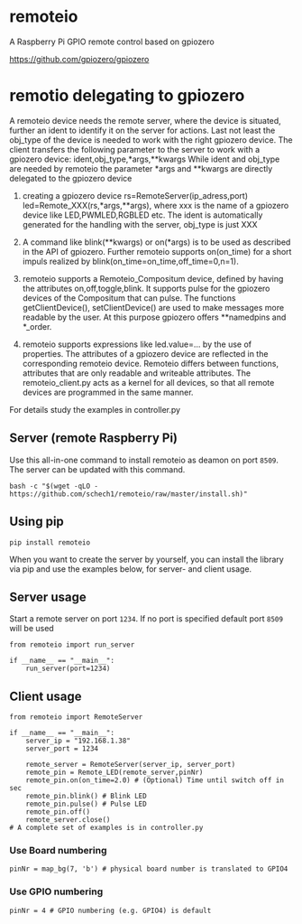 # remoteio
A Raspberry Pi GPIO remote control based on gpiozero

https://github.com/gpiozero/gpiozero

# remotio delegating to gpiozero
A remoteio device needs the remote server, where the device is situated, further an ident to identify it on the server for actions.
Last not least the obj_type of the device is needed to work with the right gpiozero device.
The client transfers the following parameter to the server to work with a gpiozero device:
  ident,obj_type,*args,**kwargs
While ident and obj_type are needed by remoteio the parameter *args and **kwargs are directly delegated to the gpiozero device

1. creating a gpiozero device
   rs=RemoteServer(ip_adress,port)
   led=Remote_XXX(rs,*args,**args), where xxx is the name of a gpiozero device like LED,PWMLED,RGBLED etc.
   The ident is automatically generated for the handling with the server, obj_type is just XXX

3. A command like blink(**kwargs) or on(*args) is to be used as described in the API of gpiozero.
   Further remoteio supports on(on_time) for a short impuls realized by blink(on_time=on_time,off_time=0,n=1).

4. remoteio supports a Remoteio_Compositum device, defined by having the attributes on,off,toggle,blink. It supports
  pulse for the gpiozero devices of the Compositum that can pulse. The functions getClientDevice(), setClientDevice() are used to make messages more readable by
  the user. At this purpose gpiozero offers **namedpins and *_order.

5. remoteio supports expressions like led.value=... by the use of properties.
   The attributes of a gpiozero device are reflected in the corresponding remoteio device. Remoteio differs between functions, attributes that are only readable and writeable attributes.
   The remoteio_client.py acts as a kernel for all devices, so that all remote devices are programmed in the same manner.

For details study the examples in controller.py
      

## Server (remote Raspberry Pi)
Use this all-in-one command to install remoteio as deamon on port `8509`.
The server can be updated with this command.
```
bash -c "$(wget -qLO - https://github.com/schech1/remoteio/raw/master/install.sh)"

```

##  Using pip
```
pip install remoteio
```
When you want to create the server by yourself, you can install the library via
pip and use the examples below, for server- and client usage.



## Server usage
Start a remote server on port `1234`.
If no port is specified default port `8509` will be used

```
from remoteio import run_server

if __name__ == "__main__":
    run_server(port=1234)

```


## Client usage
```
from remoteio import RemoteServer

if __name__ == "__main__":
    server_ip = "192.168.1.38"
    server_port = 1234

    remote_server = RemoteServer(server_ip, server_port)
    remote_pin = Remote_LED(remote_server,pinNr)
    remote_pin.on(on_time=2.0) # (Optional) Time until switch off in sec
    remote_pin.blink() # Blink LED
    remote_pin.pulse() # Pulse LED
    remote_pin.off()
    remote_server.close()
# A complete set of examples is in controller.py
```

### Use Board numbering
```
pinNr = map_bg(7, 'b') # physical board number is translated to GPIO4
```
### Use GPIO numbering
```
pinNr = 4 # GPIO numbering (e.g. GPIO4) is default
```

